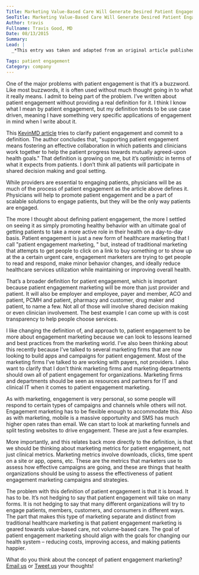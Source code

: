 ```yaml
---
Title: Marketing Value-Based Care Will Generate Desired Patient Engagement Results
SeoTitle: Marketing Value-Based Care Will Generate Desired Patient Engagement Results
Author: travis
Fullname: Travis Good, MD
Date: 08/13/2015
Summary: 
Lead: |
  _*This entry was taken and adapted from an original article published on [HIStalk](http://histalkmobile.com/) on October 9, 2013 by [Travis Good, MD](https://catalyze.io/travis), Catalyze Co-Founder & CEO. You can read the original [here](http://histalkmobile.com/patient-engagement-marketing-value-based-care/)*._

Tags: patient engagement
Category: company
---
```

One of the major problems with patient engagement is that it’s a buzzword. Like most buzzwords, it is often used without much thought going in to what it really means. I admit to being part of the problem. I’ve written about patient engagement without providing a real definition for it. I think I know what I mean by patient engagement, but my definition tends to be use case driven, meaning I have something very specific applications of engagement in mind when I write about it.

This [KevinMD article](http://www.kevinmd.com/blog/2013/10/real-patient-engagement-depends-defining-correctly.html) tries to clarify patient engagement and commit to a definition. The author concludes that, "supporting patient engagement means fostering an effective collaboration in which patients and clinicians work together to help the patient progress towards mutually agreed-upon health goals." That definition is growing on me, but it’s optimistic in terms of what it expects from patients. I don’t think all patients will participate in shared decision making and goal setting.

While providers are essential to engaging patients, physicians will be as much of the process of patient engagement as the article above defines it. Physicians will help to promote patient engagement and be a part of scalable solutions to engage patients, but they will be the only way patients are engaged.

The more I thought about defining patient engagement, the more I settled on seeing it as simply promoting healthy behavior with an ultimate goal of getting patients to take a more active role in their health on a day-to-day basis. Patient engagement is just a new form of healthcare marketing that I call "patient engagement marketing, " but, instead of traditional marketing that attempts to get people to click on a link to buy something or to show up at the a certain urgent care, engagement marketers are trying to get people to read and respond, make minor behavior changes, and ideally reduce healthcare services utilization while maintaining or improving overall health.

That’s a broader definition for patient engagement, which is important because patient engagement marketing will be more than just provider and patient. It will also be employer and employee, payer and member, ACO and patient, PCMH and patient, pharmacy and customer, drug maker and patient, to name a few. Not all of those will involve shared decision making or even clinician involvement. The best example I can come up with is cost transparency to help people choose services.

I like changing the definition of, and approach to, patient engagement to be more about engagement marketing because we can look to lessons learned and best practices from the marketing world. I’ve also been thinking about this recently because I’ve talked to several marketing firms that are now looking to build apps and campaigns for patient engagement. Most of the marketing firms I’ve talked to are working with payers, not providers. I also want to clarify that I don’t think marketing firms and marketing departments should own all of patient engagement for organizations. Marketing firms and departments should be seen as resources and partners for IT and clinical IT when it comes to patient engagement marketing.

As with marketing, engagement is very personal, so some people will respond to certain types of campaigns and channels while others will not. Engagement marketing has to be flexible enough to accommodate this. Also as with marketing, mobile is a massive opportunity and SMS has much higher open rates than email. We can start to look at marketing funnels and split testing websites to drive engagement. These are just a few examples.

More importantly, and this relates back more directly to the definition, is that we should be thinking about marketing metrics for patient engagement, not just clinical metrics. Marketing metrics involve downloads, clicks, time spent on a site or app, opens, etc. These are the metrics that marketers use to assess how effective campaigns are going, and these are things that health organizations should be using to assess the effectiveness of patient engagement marketing campaigns and strategies.

The problem with this definition of patient engagement is that it is broad. It has to be. It’s not hedging to say that patient engagement will take on many forms. It is not hedging to say that many different organizations will try to engage patients, members, customers, and consumers in different ways. The part that makes this type of marketing separate and distinct from traditional healthcare marketing is that patient engagement marketing is geared towards value-based care, not volume-based care. The goal of patient engagement marketing should align with the goals for changing our health system – reducing costs, improving access, and making patients happier.

What do you think about the concept of patient engagement marketing? [Email us](hello@catalyze.io) or [Tweet us](https://twitter.com/catalyzeio) your thoughts!
